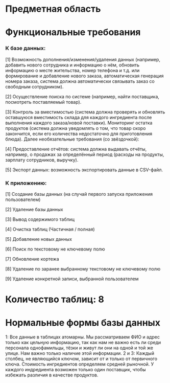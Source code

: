 # Предметная область

# Функциональные требования
### К базе данных:
[1] Возможность дополнения/изменения/удаления данных (например, добавить нового сотрудника и информацию о нём, обновить информацию о месте жительства, номер телефона и т.д. или формирование и добавление нового заказа, автоматическая генерация номера заказа, система должна автоматически связывать заказ со свободным сотрудником).

[2] Осуществление поиска по системе (например, найти поставщика, посмотреть поставляемый товар).

[3] Контроль за вместимостью (система должна проверять и обновлять оставшуюся вместимость склада для каждого ингредиента после выполнения каждого заказа/новой поставки).
Мониторинг остатка продуктов (система должна уведомлять о том, что товар скоро закончится, если его количества недостаточно для приготовления блюда).
Далее необязательные требования (со звёздочкой):

[4] Предоставление отчётов: система должна выдавать отчёты, например, о продажах за определённый период (расходы на продукты, зарплату сотрудников, выручку). 

[5] Экспорт данных: возможность экспортировать данные в CSV-файл.

### К приложению:
[1] Создание базы данных (на случай первого запуска приложения пользователем)

[2] Удаление базы данных

[3] Вывод содержимого таблиц

[4] Очистка таблиц (Частичная / полная)

[5] Добавление новых данных

[6] Поиск по текстовому не ключевому полю

[7] Обновление кортежа

[8] Удаление по заранее выбранному текстовому не ключевому полю

[9] Удаление конкретной записи, выбранной пользователем

# Количество таблиц: 8

# Нормальные формы базы данных
1: Все данные в таблицах атомарны. Мы рассматриваем ФИО и адрес только как цельную информацию, так как нам не важно есть ли среди персонала однофамильцы, тёзки и живут ли они на одной и той же улице. Нам важно только наличие этой информации.
2 и 3: Каждый столбец, не являющийся ключом, зависит от и только от первичного ключа. Стоимость ингредиентов определяем средней рыночной. У каждого индредиента возможен только один поставщик, чтобы избежать различия в качестве продуктов.